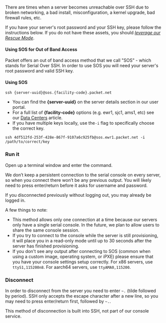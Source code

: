<!-- <meta>
{
    "title":"SOS: Serial over SSH",
    "description":"Accesisng Serial Console (SOS)",
    "tag":["SOS", "Console"],
    "seo-title": "SOS: Serial over SSH - Packet Developer Docs",
    "seo-description": "Accesisng Serial Console (SOS)",
    "og-title": "SOS: Serial over SSH",
    "og-description": "Accesisng Serial Console (SOS)"
}
</meta> -->

There are times when a server becomes unreachable over SSH due to broken networking, a bad install, misconfiguration, a kernel upgrade, bad firewall rules, etc.

If you have your server's root password and your SSH key, please follow the instructions below.  If you do not have these assets, you should [_leverage our Rescue Mode_](https://www.packet.com/developers/docs/servers/key-features/rescue-mode).

#### Using SOS for Out of Band Access

Packet offers an out of band access method that we call "SOS" - which stands for Serial Over SSH. In order to use SOS you will need your server's root password and valid SSH key.

#### Using SOS

`ssh {server-uuid}@sos.{facility-code}.packet.net`  

*   You can find the **{server-uuid}** on the server details section in our user portal.
*   For a full list of **{facility-code}** options (e.g. ewr1, sjc1, ams1, etc) see our [Data Centers](https://www.packet.com/developers/docs/getting-started/datacenters-ha/overview) article.
*   If you have multiple keys locally, use the`-i` flag to specifically choose the correct key.

  ````
  ssh 4df512fd-253f-428e-867f-9107a6c925fb@sos.ewr1.packet.net -i /path/to/correct/key
  ````

### Run it

Open up a terminal window and enter the command.

We don’t keep a persistent connection to the serial console on every server, so when you connect there won’t be any previous output.  You will likely need to press enter/return before it asks for username and password.

If you disconnected previously without logging out, you may already be logged in.

A few things to note:

*   This method allows only one connection at a time because our servers only have a single serial console. In the future, we plan to allow users to share the same console session.
*   If you try to connect to the console while the server is still provisioning, it will place you in a read-only mode until up to 30 seconds after the server has finished provisioning.
*   If you don't see any output after connecting to SOS (common when using a custom image, operating system, or iPXE) please ensure that you have your console settings setup correctly. For x86 servers, use `ttyS1,115200n8`. For aarch64 servers, use `ttyAMA0,115200`.

### Disconnect

In order to disconnect from the server you need to enter `~.` (tilde followed by period). SSH only accepts the escape character after a new line, so you may need to press enter/return first, followed by `~.`.

This method of disconnection is built into SSH, not part of our console service.
